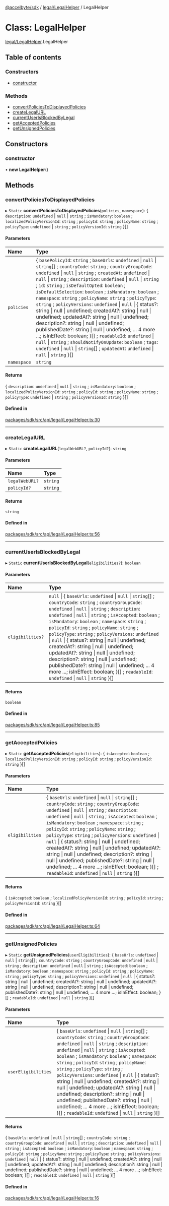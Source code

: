 [@accelbyte/sdk](../README.md) / [legal/LegalHelper](../modules/legal_LegalHelper.md) / LegalHelper

# Class: LegalHelper

[legal/LegalHelper](../modules/legal_LegalHelper.md).LegalHelper

## Table of contents

### Constructors

- [constructor](legal_LegalHelper.LegalHelper.md#constructor)

### Methods

- [convertPoliciesToDisplayedPolicies](legal_LegalHelper.LegalHelper.md#convertpoliciestodisplayedpolicies)
- [createLegalURL](legal_LegalHelper.LegalHelper.md#createlegalurl)
- [currentUserIsBlockedByLegal](legal_LegalHelper.LegalHelper.md#currentuserisblockedbylegal)
- [getAcceptedPolicies](legal_LegalHelper.LegalHelper.md#getacceptedpolicies)
- [getUnsignedPolicies](legal_LegalHelper.LegalHelper.md#getunsignedpolicies)

## Constructors

### constructor

• **new LegalHelper**()

## Methods

### convertPoliciesToDisplayedPolicies

▸ `Static` **convertPoliciesToDisplayedPolicies**(`policies`, `namespace`): { `description`: `undefined` \| ``null`` \| `string` ; `isMandatory`: `boolean` ; `localizedPolicyVersionId`: `string` ; `policyId`: `string` ; `policyName`: `string` ; `policyType`: `undefined` \| `string` ; `policyVersionId`: `string`  }[]

#### Parameters

| Name | Type |
| :------ | :------ |
| `policies` | { `basePolicyId`: `string` ; `baseUrls`: `undefined` \| ``null`` \| `string`[] ; `countryCode`: `string` ; `countryGroupCode`: `undefined` \| ``null`` \| `string` ; `createdAt`: `undefined` \| ``null`` \| `string` ; `description`: `undefined` \| ``null`` \| `string` ; `id`: `string` ; `isDefaultOpted`: `boolean` ; `isDefaultSelection`: `boolean` ; `isMandatory`: `boolean` ; `namespace`: `string` ; `policyName`: `string` ; `policyType`: `string` ; `policyVersions`: `undefined` \| ``null`` \| { status?: string \| null \| undefined; createdAt?: string \| null \| undefined; updatedAt?: string \| null \| undefined; description?: string \| null \| undefined; publishedDate?: string \| null \| undefined; ... 4 more ...; isInEffect: boolean; }[] ; `readableId`: `undefined` \| ``null`` \| `string` ; `shouldNotifyOnUpdate`: `boolean` ; `tags`: `undefined` \| ``null`` \| `string`[] ; `updatedAt`: `undefined` \| ``null`` \| `string`  }[] |
| `namespace` | `string` |

#### Returns

{ `description`: `undefined` \| ``null`` \| `string` ; `isMandatory`: `boolean` ; `localizedPolicyVersionId`: `string` ; `policyId`: `string` ; `policyName`: `string` ; `policyType`: `undefined` \| `string` ; `policyVersionId`: `string`  }[]

#### Defined in

[packages/sdk/src/api/legal/LegalHelper.ts:30](https://github.com/AccelByte/accelbyte-web-sdk/blob/a3afe6b/packages/sdk/src/api/legal/LegalHelper.ts#L30)

___

### createLegalURL

▸ `Static` **createLegalURL**(`legalWebURL?`, `policyId?`): `string`

#### Parameters

| Name | Type |
| :------ | :------ |
| `legalWebURL?` | `string` |
| `policyId?` | `string` |

#### Returns

`string`

#### Defined in

[packages/sdk/src/api/legal/LegalHelper.ts:56](https://github.com/AccelByte/accelbyte-web-sdk/blob/a3afe6b/packages/sdk/src/api/legal/LegalHelper.ts#L56)

___

### currentUserIsBlockedByLegal

▸ `Static` **currentUserIsBlockedByLegal**(`eligibilities?`): `boolean`

#### Parameters

| Name | Type |
| :------ | :------ |
| `eligibilities?` | ``null`` \| { `baseUrls`: `undefined` \| ``null`` \| `string`[] ; `countryCode`: `string` ; `countryGroupCode`: `undefined` \| ``null`` \| `string` ; `description`: `undefined` \| ``null`` \| `string` ; `isAccepted`: `boolean` ; `isMandatory`: `boolean` ; `namespace`: `string` ; `policyId`: `string` ; `policyName`: `string` ; `policyType`: `string` ; `policyVersions`: `undefined` \| ``null`` \| { status?: string \| null \| undefined; createdAt?: string \| null \| undefined; updatedAt?: string \| null \| undefined; description?: string \| null \| undefined; publishedDate?: string \| null \| undefined; ... 4 more ...; isInEffect: boolean; }[] ; `readableId`: `undefined` \| ``null`` \| `string`  }[] |

#### Returns

`boolean`

#### Defined in

[packages/sdk/src/api/legal/LegalHelper.ts:85](https://github.com/AccelByte/accelbyte-web-sdk/blob/a3afe6b/packages/sdk/src/api/legal/LegalHelper.ts#L85)

___

### getAcceptedPolicies

▸ `Static` **getAcceptedPolicies**(`eligibilities`): { `isAccepted`: `boolean` ; `localizedPolicyVersionId`: `string` ; `policyId`: `string` ; `policyVersionId`: `string`  }[]

#### Parameters

| Name | Type |
| :------ | :------ |
| `eligibilities` | { `baseUrls`: `undefined` \| ``null`` \| `string`[] ; `countryCode`: `string` ; `countryGroupCode`: `undefined` \| ``null`` \| `string` ; `description`: `undefined` \| ``null`` \| `string` ; `isAccepted`: `boolean` ; `isMandatory`: `boolean` ; `namespace`: `string` ; `policyId`: `string` ; `policyName`: `string` ; `policyType`: `string` ; `policyVersions`: `undefined` \| ``null`` \| { status?: string \| null \| undefined; createdAt?: string \| null \| undefined; updatedAt?: string \| null \| undefined; description?: string \| null \| undefined; publishedDate?: string \| null \| undefined; ... 4 more ...; isInEffect: boolean; }[] ; `readableId`: `undefined` \| ``null`` \| `string`  }[] |

#### Returns

{ `isAccepted`: `boolean` ; `localizedPolicyVersionId`: `string` ; `policyId`: `string` ; `policyVersionId`: `string`  }[]

#### Defined in

[packages/sdk/src/api/legal/LegalHelper.ts:64](https://github.com/AccelByte/accelbyte-web-sdk/blob/a3afe6b/packages/sdk/src/api/legal/LegalHelper.ts#L64)

___

### getUnsignedPolicies

▸ `Static` **getUnsignedPolicies**(`userEligibilities`): { `baseUrls`: `undefined` \| ``null`` \| `string`[] ; `countryCode`: `string` ; `countryGroupCode`: `undefined` \| ``null`` \| `string` ; `description`: `undefined` \| ``null`` \| `string` ; `isAccepted`: `boolean` ; `isMandatory`: `boolean` ; `namespace`: `string` ; `policyId`: `string` ; `policyName`: `string` ; `policyType`: `string` ; `policyVersions`: `undefined` \| ``null`` \| { status?: string \| null \| undefined; createdAt?: string \| null \| undefined; updatedAt?: string \| null \| undefined; description?: string \| null \| undefined; publishedDate?: string \| null \| undefined; ... 4 more ...; isInEffect: boolean; }[] ; `readableId`: `undefined` \| ``null`` \| `string`  }[]

#### Parameters

| Name | Type |
| :------ | :------ |
| `userEligibilities` | { `baseUrls`: `undefined` \| ``null`` \| `string`[] ; `countryCode`: `string` ; `countryGroupCode`: `undefined` \| ``null`` \| `string` ; `description`: `undefined` \| ``null`` \| `string` ; `isAccepted`: `boolean` ; `isMandatory`: `boolean` ; `namespace`: `string` ; `policyId`: `string` ; `policyName`: `string` ; `policyType`: `string` ; `policyVersions`: `undefined` \| ``null`` \| { status?: string \| null \| undefined; createdAt?: string \| null \| undefined; updatedAt?: string \| null \| undefined; description?: string \| null \| undefined; publishedDate?: string \| null \| undefined; ... 4 more ...; isInEffect: boolean; }[] ; `readableId`: `undefined` \| ``null`` \| `string`  }[] |

#### Returns

{ `baseUrls`: `undefined` \| ``null`` \| `string`[] ; `countryCode`: `string` ; `countryGroupCode`: `undefined` \| ``null`` \| `string` ; `description`: `undefined` \| ``null`` \| `string` ; `isAccepted`: `boolean` ; `isMandatory`: `boolean` ; `namespace`: `string` ; `policyId`: `string` ; `policyName`: `string` ; `policyType`: `string` ; `policyVersions`: `undefined` \| ``null`` \| { status?: string \| null \| undefined; createdAt?: string \| null \| undefined; updatedAt?: string \| null \| undefined; description?: string \| null \| undefined; publishedDate?: string \| null \| undefined; ... 4 more ...; isInEffect: boolean; }[] ; `readableId`: `undefined` \| ``null`` \| `string`  }[]

#### Defined in

[packages/sdk/src/api/legal/LegalHelper.ts:16](https://github.com/AccelByte/accelbyte-web-sdk/blob/a3afe6b/packages/sdk/src/api/legal/LegalHelper.ts#L16)
